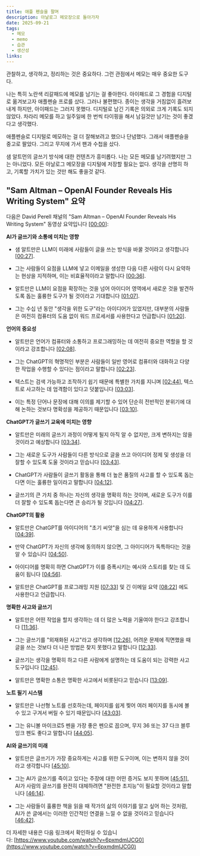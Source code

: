 ```yaml
---
title: 애플 펜슬을 팔며
description: 아날로그 메모장으로 돌아가자
date: 2025-09-21
tags:
  - 메모
  - memo
  - 습관
  - 생산성
links:
---
```

관찰하고, 생각하고, 정리하는 것은 중요하다. 그런 관점에서 메모는 매우 중요한 도구다. 

나는 특히 노란색 리갈패드에 메모를 남기는 걸 좋아한다. 아이패드로 그 경험을 디지털로 옮겨보고자 애플펜슬 프로를 샀다. 그러나 불편했다. 종이는 생각을 거침없이 흘려보내게 하지만, 아이패드는 그러지 못했다. 디지털로 남긴 기록은 의외로 크게 기록도 되지 않았다. 차라리 메모를 하고 일주일에 한 번씩 타이핑을 해서 남길것만 남기는 것이 좋겠다고 생각했다.

애플펜슬로 디지털로 메모하는 걸 더 잘해보려고 했으나 단념했다. 그래서 애플펜슬을 중고로 팔았다. 그리고 무지에 가서 팬과 수첩을 샀다.

샘 알트먼의 글쓰기 방식에 대한 컨텐츠가 흥미롭다. 나는 모든 메모를 남기려했지만 그는 아니었다. 모든 아날로그 메모장을 디지털에 저장할 필요는 없다. 생각을 선명히 하고, 기록할 가치가 있는 것만 해도 좋을것 같다.

## "Sam Altman – OpenAI Founder Reveals His Writing System" 요약

다음은 David Perell 채널의 "Sam Altman – OpenAI Founder Reveals His Writing System" 동영상 요약입니다 [[00:00](http://www.youtube.com/watch?v=6pxmdmlJCG0&t=0)]:

**AI가 글쓰기와 소통에 미치는 영향**

- 샘 알트만은 LLM이 미래에 사람들이 글을 쓰는 방식을 바꿀 것이라고 생각합니다 [[00:27](http://www.youtube.com/watch?v=6pxmdmlJCG0&t=27)].
    
- 그는 사람들이 요점을 LLM에 넣고 이메일을 생성한 다음 다른 사람이 다시 요약하는 현상을 지적하며, 이는 비효율적이라고 말합니다 [[00:36](http://www.youtube.com/watch?v=6pxmdmlJCG0&t=36)].
    
- 알트만은 LLM이 요점을 확장하는 것을 넘어 아이디어 영역에서 새로운 것을 발견하도록 돕는 훌륭한 도구가 될 것이라고 기대합니다 [[01:07](http://www.youtube.com/watch?v=6pxmdmlJCG0&t=67)].
    
- 그는 수십 년 동안 "생각을 위한 도구"라는 아이디어가 있었지만, 대부분의 사람들은 여전히 컴퓨터의 도움 없이 워드 프로세서를 사용한다고 언급합니다 [[01:20](http://www.youtube.com/watch?v=6pxmdmlJCG0&t=80)].
    

**언어의 중요성**

- 알트만은 언어가 컴퓨터와 소통하고 프로그래밍하는 데 여전히 중요한 역할을 할 것이라고 강조합니다 [[02:08](http://www.youtube.com/watch?v=6pxmdmlJCG0&t=128)].
    
- 그는 ChatGPT의 혁명적인 부분은 사람들이 일반 영어로 컴퓨터와 대화하고 다양한 작업을 수행할 수 있다는 점이라고 말합니다 [[02:23](http://www.youtube.com/watch?v=6pxmdmlJCG0&t=143)].
    
- 텍스트는 검색 가능하고 조작하기 쉽기 때문에 특별한 가치를 지니며 [[02:44](http://www.youtube.com/watch?v=6pxmdmlJCG0&t=164)], 텍스트로 사고하는 데 엄격함이 있다고 덧붙입니다 [[03:03](http://www.youtube.com/watch?v=6pxmdmlJCG0&t=183)].
    
- 이는 특정 단어나 문장에 대해 이의를 제기할 수 있어 단순히 전반적인 분위기에 대해 논하는 것보다 명확성을 제공하기 때문입니다 [[03:10](http://www.youtube.com/watch?v=6pxmdmlJCG0&t=190)].
    

**ChatGPT가 글쓰기 교육에 미치는 영향**

- 알트만은 미래의 글쓰기 과정이 어떻게 될지 아직 알 수 없지만, 크게 변하지는 않을 것이라고 예상합니다 [[03:34](http://www.youtube.com/watch?v=6pxmdmlJCG0&t=214)].
    
- 그는 새로운 도구가 사람들이 다른 방식으로 글을 쓰고 아이디어 정제 및 생성을 더 잘할 수 있도록 도울 것이라고 믿습니다 [[03:43](http://www.youtube.com/watch?v=6pxmdmlJCG0&t=223)].
    
- ChatGPT가 사람들이 글쓰기 활동을 통해 더 높은 품질의 사고를 할 수 있도록 돕는다면 이는 훌륭한 일이라고 말합니다 [[04:12](http://www.youtube.com/watch?v=6pxmdmlJCG0&t=252)].
    
- 글쓰기의 큰 가치 중 하나는 자신의 생각을 명확히 하는 것이며, 새로운 도구가 이를 더 잘할 수 있도록 돕는다면 큰 승리가 될 것입니다 [[04:27](http://www.youtube.com/watch?v=6pxmdmlJCG0&t=267)].
    

**ChatGPT의 활용**

- 알트만은 ChatGPT를 아이디어의 "초기 씨앗"을 심는 데 유용하게 사용합니다 [[04:39](http://www.youtube.com/watch?v=6pxmdmlJCG0&t=279)].
    
- 만약 ChatGPT가 자신의 생각에 동의하지 않으면, 그 아이디어가 독특하다는 것을 알 수 있습니다 [[04:50](http://www.youtube.com/watch?v=6pxmdmlJCG0&t=290)].
    
- 아이디어를 명확히 하면 ChatGPT가 이를 증폭시키는 예시와 스토리를 찾는 데 도움이 됩니다 [[04:56](http://www.youtube.com/watch?v=6pxmdmlJCG0&t=296)].
    
- 알트만은 ChatGPT를 프로그래밍 지원 [[07:33](http://www.youtube.com/watch?v=6pxmdmlJCG0&t=453)] 및 긴 이메일 요약 [[08:22](http://www.youtube.com/watch?v=6pxmdmlJCG0&t=502)] 에도 사용한다고 언급합니다.
    

**명확한 사고와 글쓰기**

- 알트만은 어떤 작업을 할지 생각하는 데 더 많은 노력을 기울여야 한다고 강조합니다 [[11:36](http://www.youtube.com/watch?v=6pxmdmlJCG0&t=696)].
    
- 그는 글쓰기를 "외재화된 사고"라고 생각하며 [[12:26](http://www.youtube.com/watch?v=6pxmdmlJCG0&t=746)], 어려운 문제에 직면했을 때 글을 쓰는 것보다 더 나은 방법은 찾지 못했다고 말합니다 [[12:33](http://www.youtube.com/watch?v=6pxmdmlJCG0&t=753)].
    
- 글쓰기는 생각을 명확히 하고 다른 사람에게 설명하는 데 도움이 되는 강력한 사고 도구입니다 [[12:45](http://www.youtube.com/watch?v=6pxmdmlJCG0&t=765)].
    
- 알트만은 명확한 소통은 명확한 사고에서 비롯된다고 믿습니다 [[13:09](http://www.youtube.com/watch?v=6pxmdmlJCG0&t=789)].
    

**노트 필기 시스템**

- 알트만은 나선형 노트를 선호하는데, 페이지를 쉽게 찢어 여러 페이지를 동시에 볼 수 있고 구겨서 버릴 수 있기 때문입니다 [[43:03](http://www.youtube.com/watch?v=6pxmdmlJCG0&t=2583)].
    
- 그는 유니볼 마이크로5 펜을 가장 좋은 펜으로 꼽으며, 무지 36 또는 37 다크 블루 잉크 펜도 좋다고 말합니다 [[44:05](http://www.youtube.com/watch?v=6pxmdmlJCG0&t=2645)].
    

**AI와 글쓰기의 미래**

- 알트만은 글쓰기가 가장 중요하게는 사고를 위한 도구이며, 이는 변하지 않을 것이라고 생각합니다 [[45:10](http://www.youtube.com/watch?v=6pxmdmlJCG0&t=2710)].
    
- 그는 AI가 글쓰기를 죽이고 있다는 주장에 대한 어떤 증거도 보지 못하며 [[45:51](http://www.youtube.com/watch?v=6pxmdmlJCG0&t=2751)], AI가 사람의 글쓰기를 완전히 대체하려면 "완전한 초지능"이 필요할 것이라고 말합니다 [[46:14](http://www.youtube.com/watch?v=6pxmdmlJCG0&t=2774)].
    
- 그는 사람들이 훌륭한 책을 읽을 때 작가의 삶의 이야기를 알고 싶어 하는 것처럼, AI가 쓴 글에서는 이러한 인간적인 연결을 느낄 수 없을 것이라고 믿습니다 [[46:42](http://www.youtube.com/watch?v=6pxmdmlJCG0&t=2802)].
    

더 자세한 내용은 다음 링크에서 확인하실 수 있습니다: [https://www.youtube.com/watch?v=6pxmdmlJCG0](https://www.youtube.com/watch?v=6pxmdmlJCG0)
